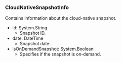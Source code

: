 ### CloudNativeSnapshotInfo
Contains information about the cloud-native snapshot.

- id: System.String
  - Snapshot ID.
- date: DateTime
  - Snapshot date.
- isOnDemandSnapshot: System.Boolean
  - Specifies if the snapshot is on-demand.

